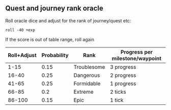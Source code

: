 ## Quest and journey rank oracle

Roll oracle dice and adjust for the rank of journey/quest etc:

    roll -40 +exp

If the score is out of table range, roll again 

Roll+Adjust | Probability | Rank | Progress per milestone/waypoint
--- | --- | --- | ---
1-15 | 0.15 | Troublesome | 3 progress
16-40 | 0.25 | Dangerous | 2 progress
41-65 | 0.25 | Formidable | 1 progress
66-85 | 0.2 | Extreme | 2 ticks
86-100 | 0.15 | Epic | 1 tick

